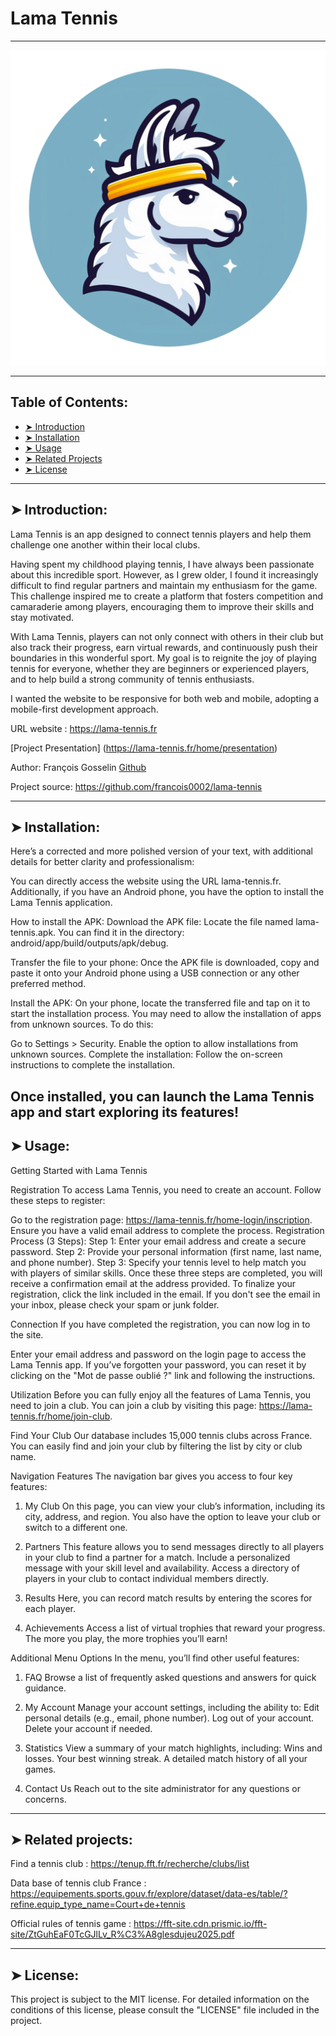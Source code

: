 # Lama Tennis
----------

![Duo](https://github.com/francois0002/lama-tennis/blob/dev/public/level/logo-rond.png)

----------

## Table of Contents:

- [➤ Introduction](https://github.com/francois0002/lama-tennis#-introduction)
- [➤ Installation](https://github.com/francois0002/lama-tennis#-installation)
- [➤ Usage](https://github.com/francois0002/lama-tennis#-usage)
- [➤ Related Projects](https://github.com/francois0002/lama-tennis#-related-projects)
- [➤ License](https://github.com/francois0002/lama-tennis#-license)

----------

## ➤ Introduction:

Lama Tennis is an app designed to connect tennis players and help them challenge one another within their local clubs.

Having spent my childhood playing tennis, I have always been passionate about this incredible sport. However, as I grew older, I found it increasingly difficult to find regular partners and maintain my enthusiasm for the game. This challenge inspired me to create a platform that fosters competition and camaraderie among players, encouraging them to improve their skills and stay motivated.

With Lama Tennis, players can not only connect with others in their club but also track their progress, earn virtual rewards, and continuously push their boundaries in this wonderful sport. My goal is to reignite the joy of playing tennis for everyone, whether they are beginners or experienced players, and to help build a strong community of tennis enthusiasts.

I wanted the website to be responsive for both web and mobile, adopting a mobile-first development approach.

URL website : https://lama-tennis.fr

[Project Presentation] (https://lama-tennis.fr/home/presentation)

Author: François Gosselin [Github](https://github.com/francois0002)

Project source: https://github.com/francois0002/lama-tennis


----------

## ➤ Installation:


Here’s a corrected and more polished version of your text, with additional details for better clarity and professionalism:

You can directly access the website using the URL lama-tennis.fr. Additionally, if you have an Android phone, you have the option to install the Lama Tennis application.

How to install the APK:
Download the APK file:
Locate the file named lama-tennis.apk. You can find it in the directory:
android/app/build/outputs/apk/debug.

Transfer the file to your phone:
Once the APK file is downloaded, copy and paste it onto your Android phone using a USB connection or any other preferred method.

Install the APK:
On your phone, locate the transferred file and tap on it to start the installation process. You may need to allow the installation of apps from unknown sources. To do this:

Go to Settings > Security.
Enable the option to allow installations from unknown sources.
Complete the installation:
Follow the on-screen instructions to complete the installation.

Once installed, you can launch the Lama Tennis app and start exploring its features!
----------

## ➤ Usage:

Getting Started with Lama Tennis

Registration
To access Lama Tennis, you need to create an account.
Follow these steps to register:

Go to the registration page: https://lama-tennis.fr/home-login/inscription.
Ensure you have a valid email address to complete the process.
Registration Process (3 Steps):
Step 1: Enter your email address and create a secure password.
Step 2: Provide your personal information (first name, last name, and phone number).
Step 3: Specify your tennis level to help match you with players of similar skills.
Once these three steps are completed, you will receive a confirmation email at the address provided. To finalize your registration, click the link included in the email. If you don't see the email in your inbox, please check your spam or junk folder.

Connection
If you have completed the registration, you can now log in to the site.

Enter your email address and password on the login page to access the Lama Tennis app.
If you’ve forgotten your password, you can reset it by clicking on the "Mot de passe oublié ?" link and following the instructions.

Utilization
Before you can fully enjoy all the features of Lama Tennis, you need to join a club.
You can join a club by visiting this page: https://lama-tennis.fr/home/join-club.

Find Your Club
Our database includes 15,000 tennis clubs across France. You can easily find and join your club by filtering the list by city or club name.

Navigation Features
The navigation bar gives you access to four key features:

1. My Club
On this page, you can view your club’s information, including its city, address, and region.
You also have the option to leave your club or switch to a different one.

2. Partners
This feature allows you to send messages directly to all players in your club to find a partner for a match.
Include a personalized message with your skill level and availability.
Access a directory of players in your club to contact individual members directly.

3. Results
Here, you can record match results by entering the scores for each player.

4. Achievements
Access a list of virtual trophies that reward your progress. The more you play, the more trophies you’ll earn!

Additional Menu Options
In the menu, you’ll find other useful features:

1. FAQ
Browse a list of frequently asked questions and answers for quick guidance.

2. My Account
Manage your account settings, including the ability to: Edit personal details (e.g., email, phone number).
Log out of your account.
Delete your account if needed.

3. Statistics
View a summary of your match highlights, including:
Wins and losses.
Your best winning streak.
A detailed match history of all your games.

4. Contact Us
Reach out to the site administrator for any questions or concerns.

----------


## ➤ Related projects:

Find a tennis club : https://tenup.fft.fr/recherche/clubs/list

Data base of tennis club France : https://equipements.sports.gouv.fr/explore/dataset/data-es/table/?refine.equip_type_name=Court+de+tennis

Official rules of tennis game : https://fft-site.cdn.prismic.io/fft-site/ZtGuhEaF0TcGJlLv_R%C3%A8glesdujeu2025.pdf


----------



## ➤ License:

This project is subject to the MIT license. For detailed information on the conditions of this license, please consult the "LICENSE" file included in the project.
